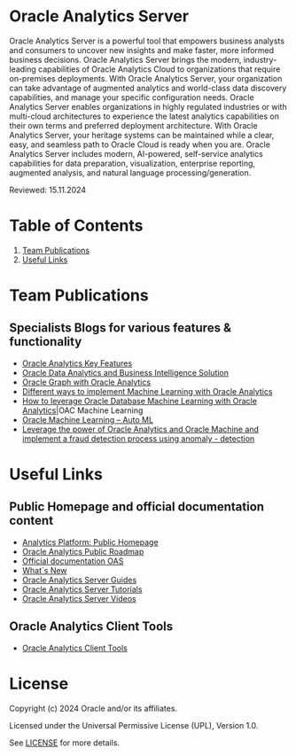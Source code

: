 # Oracle Analytics Server
 
Oracle Analytics Server is a powerful tool that empowers business analysts and consumers to uncover new insights and make faster, more informed business decisions.
Oracle Analytics Server brings the modern, industry-leading capabilities of Oracle Analytics Cloud to organizations that require on-premises deployments. With Oracle Analytics Server, your organization can take advantage of augmented analytics and world-class data discovery capabilities, and manage your specific configuration needs.
Oracle Analytics Server enables organizations in highly regulated industries or with multi-cloud architectures to experience the latest analytics capabilities on their own terms and preferred deployment architecture. With Oracle Analytics Server, your heritage systems can be maintained while a clear, easy, and seamless path to Oracle Cloud is ready when you are.
Oracle Analytics Server includes modern, AI-powered, self-service analytics capabilities for data preparation, visualization, enterprise reporting, augmented analysis, and natural language processing/generation.

Reviewed: 15.11.2024

# Table of Contents
1. [Team Publications](#team-publications)
2. [Useful Links](#useful-links)
   
# Team Publications

## Specialists Blogs for various features & functionality

- [Oracle Analytics Key Features](https://blogs.oracle.com/coretec/post/analytics-key-features)
- [Oracle Data Analytics and Business Intelligence Solution](https://blogs.oracle.com/coretec/post/innovate-your-business-with-data-analytics-and-business-intelligence-solution)
- [Oracle Graph with Oracle Analytics](https://blogs.oracle.com/coretec/post/oracle-graph-database-with-oracle-analytics)
- [Different ways to implement Machine Learning with Oracle Analytics](https://blogs.oracle.com/coretec/post/different-ways-to-implement-machine-learning-with-oracle-analytics)
- [How to leverage Oracle Database Machine Learning with Oracle Analytics](https://blogs.oracle.com/coretec/post/oracle-analytics---how-to-use-oracle-database-machine-learning-model-for-predictive-analytics)|OAC Machine Learning
- [Oracle Machine Learning – Auto ML](https://blogs.oracle.com/coretec/post/oracle-auto-ml-use-inbuilt-expertise-to-develop-effective-machine-learning-model)
- [Leverage the power of Oracle Analytics and Oracle Machine and implement a fraud detection process using anomaly - detection](https://blogs.oracle.com/coretec/post/oracle-analytics-oracle-machine-learning-fraud-detection-using-unsupervised-and-supervised-machine-learning)



# Useful Links

## Public Homepage and official documentation content

- [Analytics Platform: Public Homepage](https://www.oracle.com/business-analytics/analytics-platform/)
- [Oracle Analytics Public Roadmap](https://www.oracle.com/business-analytics/cloud-and-server-roadmap.html)
- [Official documentation OAS](https://docs.oracle.com/en/middleware/bi/analytics-server/index.html)
- [What´s New](https://docs.oracle.com/en/middleware/bi/analytics-server/whats-new-oas/index.html#GUID-1B23BC2D-11BD-4032-B3A7-2ABF1F31E5E0)
- [Oracle Analytics Server Guides](https://docs.oracle.com/en/middleware/bi/analytics-server/books.html)
- [Oracle Analytics Server Tutorials](https://docs.oracle.com/en/middleware/bi/analytics-server/tutorials.html)
- [Oracle Analytics Server Videos](https://docs.oracle.com/en/middleware/bi/analytics-server/videos.html) 


## Oracle Analytics Client Tools
 
 - [Oracle Analytics Client Tools](https://www.oracle.com/middleware/technologies/oac-tools-downloads.html)
 
# License
 
Copyright (c) 2024 Oracle and/or its affiliates.
 
Licensed under the Universal Permissive License (UPL), Version 1.0.
 
See [LICENSE](https://github.com/oracle-devrel/technology-engineering/blob/main/LICENSE) for more details.
